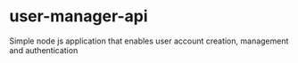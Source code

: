 # user-manager-api
Simple node js application that enables user account creation, management and authentication
